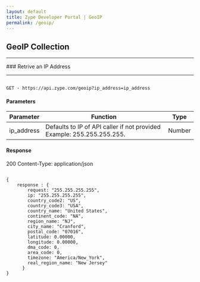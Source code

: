 ```yaml
---
layout: default
title: Zype Developer Portal | GeoIP
permalink: /geoip/
---
```


## GeoIP Collection
<hr>
### Retrive an IP Address
<hr>

<pre><code>
GET - https://api.zype.com/geoip?ip_address=ip_address
</code></pre>

#### Parameters

Parameter | Function | Type
--------- | -------- | ----
ip_address | Defaults to IP of API caller if not provided Example: 255.255.255.255. | Number

#### Response
200
Content-Type: application/json
<pre><code>
{
    response : {
        request: "255.255.255.255",
        ip: "255.255.255.255",
        country_code2: "US",
        country_code3: "USA",
        country_name: "United States",
        continent_code: "NA",
        region_name: "NJ",
        city_name: "Cranford",
        postal_code: "07016",
        latitude: 0.00000,
        longitude: 0.00000,
        dma_code: 0,
        area_code: 0,
        timezone: "America/New_York",
        real_region_name: "New Jersey"
      }
}
</code></pre>
